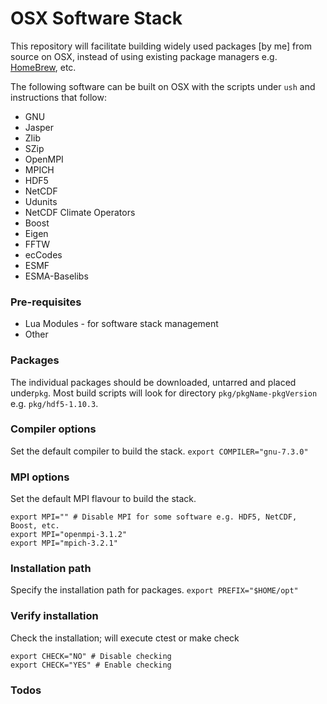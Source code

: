# OSX Software Stack

This repository will facilitate building widely used packages [by me] from source on OSX, instead of using existing package managers e.g. [HomeBrew](https://brew.sh/), etc.

The following software can be built on OSX with the scripts under `ush` and instructions that follow:
* GNU
* Jasper
* Zlib
* SZip
* OpenMPI
* MPICH
* HDF5
* NetCDF
* Udunits
* NetCDF Climate Operators
* Boost
* Eigen
* FFTW
* ecCodes
* ESMF
* ESMA-Baselibs

### Pre-requisites
* Lua Modules - for software stack management
* Other

### Packages
The individual packages should be downloaded, untarred and placed under`pkg`.  Most build scripts will look for directory `pkg/pkgName-pkgVersion` e.g. `pkg/hdf5-1.10.3`.

### Compiler options
Set the default compiler to build the stack.
`export COMPILER="gnu-7.3.0"`

### MPI options
Set the default MPI flavour to build the stack.
```
export MPI="" # Disable MPI for some software e.g. HDF5, NetCDF, Boost, etc.
export MPI="openmpi-3.1.2"
export MPI="mpich-3.2.1"
```

### Installation path
Specify the installation path for packages.
`export PREFIX="$HOME/opt"`

### Verify installation
Check the installation; will execute ctest or make check
```
export CHECK="NO" # Disable checking
export CHECK="YES" # Enable checking
```
### Todos
